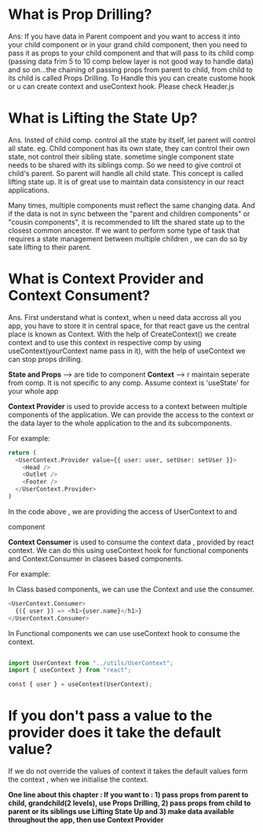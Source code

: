 # What is Prop Drilling?
Ans: If you have data in Parent compoent and you want to access it into your child component or in your grand child component, then you need to pass it as props to your child component and that will pass to its child comp (passing data frim 5 to 10 comp below layer is not good way to handle data) and so on...the chaining of passing props from parent to child, from child to its child is called Props Drilling. To Handle this you can create custome hook or u can create context and useContext hook. Please check  Header.js

# What is Lifting the State Up?
Ans. Insted of child comp. control all the state by itself, let parent will control all state.
eg. Child component has its own state, they can control their own state, not control their sibling state. sometime single component state needs to be shared with its siblings comp. So we need to give control ot child's parent. So parent will handle all child state. This concept is called lifting state up. It is of great use to maintain data consistency in our react applications.

Many times, multiple components must reflect the same changing data. And if the data is not in sync between the "parent and children components" or "cousin components", it is recommended to lift the shared state up to the closest common ancestor. If we want to perform some type of task that requires a state management between multiple children , we can do so by sate lifting to their parent.

# What is Context Provider and Context Consument?
Ans. First understand what is context, when u need data accross all you app, you have to store it in central space, for that react gave us the central place is known as Context.
With the help of CreateContext() we create context and to use this context in respective comp by using useContext(yourContext name pass in it), with the help of useContext we can stop props drilling.

**State and Props** --> are tide to component
**Context** --> r maintain seperate from comp. It is not specific to any comp. Assume context is 'useState' for your whole app

**Context Provider** is used to provide access to a context between multiple components of the application. We can provide the access to the context or the data layer to the whole application to the and its subcomponents.

For example:

```python
return (
  <UserContext.Provider value={{ user: user, setUser: setUser }}>
    <Head />
    <Outlet />
    <Footer />
  </UserContext.Provider>
)
```
In the code above , we are providing the access of UserContext to <Head /> <Outlet /> and <Footer /> component

**Context Consumer** is used to consume the context data , provided by react context. We can do this using useContext hook for functional components and Context.Consumer in clasees based components.

For example:

In Class based components, we can use the Context and use the consumer.
```python
<UserContext.Consumer>
  {({ user }) => <h1>{user.name}</h1>}
</UserContext.Consumer>
```
In Functional components we can use useContext hook to consume the context.
```python

import UserContext from "../utils/UserContext";
import { useContext } from "react";

const { user } = useContext(UserContext);

```
# If you don't pass a value to the provider does it take the default value?
If we do not override the values of context it takes the default values form the context , when we initialise the context.



**One line about this chapter : If you want to : 1) pass props from parent to child, grandchild(2 levels), use Props Drilling, 2) pass props from child to parent or its siblings use Lifting State Up and 3) make data available throughout the app, then use Context Provider**